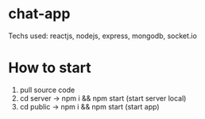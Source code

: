 # chat-app
Techs used: reactjs, nodejs, express, mongodb, socket.io

# How to start
1) pull source code 
2) cd server -> npm i && npm start (start server local)
3) cd public -> npm i && npm start (start app)
